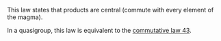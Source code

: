 This law states that products are central (commute with every element of the magma).

In a quasigroup, this law is equivalent to the [commutative law 43](https://teorth.github.io/equational_theories/implications/?43).
